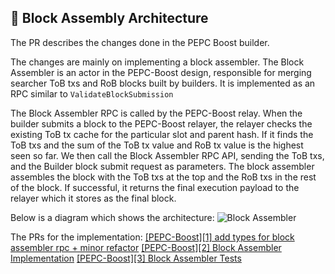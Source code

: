 ## 📝 Block Assembly Architecture

The PR describes the changes done in the PEPC Boost builder.

The changes are mainly on implementing a block assembler. The Block Assembler is an actor in the PEPC-Boost design, responsible for merging searcher ToB txs and RoB blocks built by builders. It is implemented as an RPC similar to `ValidateBlockSubmission`

The Block Assembler RPC is called by the PEPC-Boost relay. When the builder submits a block to the PEPC-Boost relayer, the relayer checks the existing ToB tx cache for the particular slot and parent hash. If it finds the ToB txs and the sum of the ToB tx value and RoB tx value is the highest seen so far. We then call the Block Assembler RPC API, sending the ToB txs, and the Builder block submit request as parameters. The block assembler assembles the block with the ToB txs at the top and the RoB txs in the rest of the block. If successful, it returns the final execution payload to the relayer which it stores as the final block.

Below is a diagram which shows the architecture:
![Block Assembler](https://raw.githubusercontent.com/bharath-123/pepc-boost-docs/main/diagrams/BlockAssembler.png)


The PRs for the implementation:
[[PEPC-Boost][1] add types for block assembler rpc + minor refactor](https://github.com/bharath-123/pepc-boost-builder/pull/7)
[[PEPC-Boost][2] Block Assembler Implementation](https://github.com/bharath-123/pepc-boost-builder/pull/9)
[[PEPC-Boost][3] Block Assembler Tests](https://github.com/bharath-123/pepc-boost-builder/pull/11)


